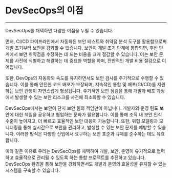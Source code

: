 # DevSecOps의 이점
---

DevSecOps를 채택하면 다양한 이점을 누릴 수 있습니다. 

먼저, CI/CD 파이프라인에서 자동화된 보안 테스트와 취약점 분석 도구를 활용함으로써 개발 초기부터 보안을 강화할 수 있습니다. 보안이 개발 초기 단계에 통합되면, 후반 단계에서 보안 취약점을 수정하는 데 드는 비용을 크게 절감할 수 있습니다. 이는 보안 문제를 사전에 식별하고 해결하는 데 중요한 역할을 하며, 전반적인 개발 비용 절감으로 이어집니다.

또한, DevOps의 자동화와 속도를 유지하면서도 보안 검사를 주기적으로 수행할 수 있습니다. 이를 통해 안전한 코드 배포가 보장되며, 지속적인 통합 및 배포(CI/CD)를 지원하는 보안 관행이 자연스럽게 형성됩니다. 주기적인 보안 점검을 통해 개발과 배포 과정에서 발생할 수 있는 보안 리스크를 사전에 최소화할 수 있습니다.

DevSecOps에서는 보안이 단지 보안 팀의 책임만이 아닙니다. 개발자와 운영 팀도 보안에 대한 책임을 공유하고 협업하는 문화가 필요합니다. 이를 통해 조직 내 보안 인식 수준이 높아지고, 더 빠르고 효율적인 보안 대응이 가능합니다. 또한, 위협 모델링과 모니터링을 통해 실시간으로 보안을 관리하고, 발생할 수 있는 보안 문제를 예방할 수 있습니다. 이러한 방식은 다양한 산업에서 요구하는 보안 표준과 규제를 준수하는 데도 유효합니다.

이와 같은 이유로 우리는 DevSecOps를 채택하여 개발, 보안, 운영이 유기적으로 협력하고 효율적으로 관리될 수 있도록 하는 통합 프로젝트를 추진하고 있습니다. DevSecOps 환경을 통해 보안을 강화하면서도 개발과 운영의 효율성을 유지할 수 있는 시스템을 구축할 수 있습니다.

